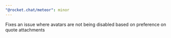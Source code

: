 ```yaml
---
"@rocket.chat/meteor": minor
---
```


Fixes an issue where avatars are not being disabled based on preference on quote attachments
